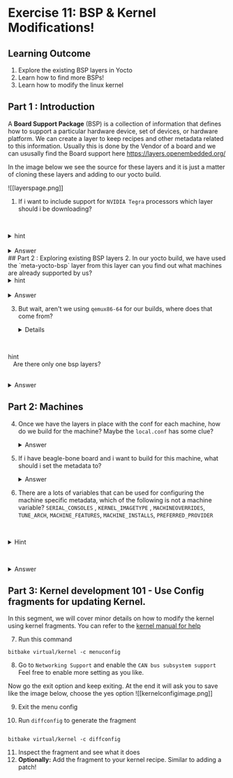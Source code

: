 # Exercise 11: BSP & Kernel Modifications!

## Learning Outcome

1. Explore the existing BSP layers in Yocto
2. Learn how to find more BSPs!
3. Learn how to modify the linux kernel 

##  Part 1 : Introduction

A **Board Support Package** (BSP) is a collection of information that defines how to support a particular hardware device, set of devices, or hardware platform. We can create a layer to keep recipes and other metadata related to this information. Usually this is done by the Vendor of a board and we can ususally find the Board support here https://layers.openembedded.org/

In the image below we see the source for these layers and it is just  a matter of cloning these layers and adding to our yocto build.


![[layerspage.png]]


1. If i want to include support for `NVIDIA Tegra` processors which layer should i be downloading?

   <details>
   <summary>hint</summary>
   type nvidia tegra in the search with layers
</details>
  <details>
	   <summary>Answer</summary>
	`meta-tegra` is the needed layer! 
   </details>
## Part 2  : Exploring existing BSP layers
2. In our yocto build, we have used the `meta-yocto-bsp` layer from this layer can you find out what machines are already supported by us?
   <details>
   <summary>hint</summary>
   Maybe the directory structure of `conf` can give a hint?
</details>
  <details>
	   <summary>Answer</summary>
	   `beaglebone-yocto`, `genericarm64`. `genericx86-64` and `genericx86`
   </details>

3. But wait, aren't we using `qemux86-64` for our builds, where does that come from? 

   <details>
   <summary>hint</summary>
   Are there only one bsp layers?
</details>
  <details>
	   <summary>Answer</summary>
	check `home/yocto/work/poky/poky/meta/conf/machine`
   </details>

## Part 2: Machines 
4. Once we have the layers in place with the conf for each machine, how do we build for the machine? Maybe the `local.conf` has some clue?
  <details>
	   <summary>Answer</summary>
	`MACHINE` variable needs to be set
   </details>

5. If i have beagle-bone board and i want to build for this machine, what should i set the metadata to?
  <details>
	   <summary>Answer</summary>
	 `MACHINE="beaglebone-yocto"`
   </details>

6. There are a lots of variables that can be used for configuring the machine specific metadata, which of the following is not a machine variable? `SERIAL_CONSOLES` , `KERNEL_IMAGETYPE` , `MACHINEOVERRIDES`, `TUNE_ARCH`, `MACHINE_FEATURES`, `MACHINE_INSTALLS`, `PREFERRED_PROVIDER`

  <details>
	   <summary>Hint</summary>
	When in doubt check!
	https://docs.yoctoproject.org/ref-manual/variables.html
   </details>

  <details>
	   <summary>Answer</summary>
	 `MACHINE_INSTALLS`
   </details>



## Part 3: Kernel development 101 - Use Config fragments for updating Kernel. 

In this segment, we will cover minor details on how to modify the kernel using kernel fragments.
You can refer to the [kernel manual for help](https://docs.yoctoproject.org/kernel-dev/index.html) 

7. Run this command

```shell
bitbake virtual/kernel -c menuconfig
```

8.  Go to  `Networking Support`  and enable the `CAN bus subsystem support`
Feel free to enable more setting as you like.

Now go the exit option and keep exiting.
At the end it will ask you to save like the image below, choose the yes option
![[kernelconfigimage.png]]

9. Exit the menu config

10. Run `diffconfig` to generate the fragment

```shell

bitbake virtual/kernel -c diffconfig
```


11. Inspect the fragment and see what it does
12. **Optionally:**  Add the fragment to your kernel recipe. Similar to adding a patch!


